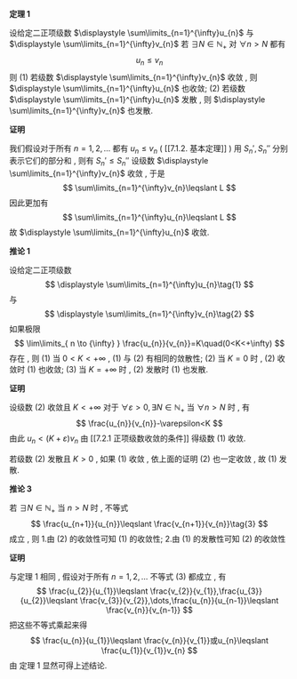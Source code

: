 
**定理 1**

设给定二正项级数 $\displaystyle \sum\limits_{n=1}^{\infty}u_{n}$ 与 $\displaystyle \sum\limits_{n=1}^{\infty}v_{n}$ 
若 $\displaystyle \exists N \in \mathbb{N}_{+}$ 对 $\displaystyle \forall n>N$ 都有
$$
u_{n}\leqslant v_{n}
$$
则
(1) 若级数 $\displaystyle \sum\limits_{n=1}^{\infty}v_{n}$ 收敛 , 则 $\displaystyle \sum\limits_{n=1}^{\infty}u_{n}$ 也收敛;
(2) 若级数 $\displaystyle \sum\limits_{n=1}^{\infty}u_{n}$ 发散 , 则 $\displaystyle \sum\limits_{n=1}^{\infty}v_{n}$ 也发散.

**证明**

我们假设对于所有 $\displaystyle n=1,2,\dots$ 都有 $\displaystyle u_{n}\leqslant v_{n}$ ( [[7.1.2. 基本定理]] )
用 $\displaystyle S_{n}',S_{n}''$ 分别表示它们的部分和 , 则有 $\displaystyle S_{n}'\leqslant S_{n}''$
设级数 $\displaystyle \sum\limits_{n=1}^{\infty}v_{n}$ 收敛 , 于是
$$
\sum\limits_{n=1}^{\infty}v_{n}\leqslant L
$$
因此更加有
$$
\sum\limits_{n=1}^{\infty}u_{n}\leqslant L
$$
故 $\displaystyle \sum\limits_{n=1}^{\infty}u_{n}$ 收敛.

**推论 1**

设给定二正项级数
$$
\displaystyle \sum\limits_{n=1}^{\infty}u_{n}\tag{1}
$$
与
$$
\displaystyle \sum\limits_{n=1}^{\infty}v_{n}\tag{2}
$$
如果极限
$$
\lim\limits_{ n \to {\infty} } \frac{u_{n}}{v_{n}}=K\quad(0<K<+\infty) 
$$
存在 , 则
(1) 当 $\displaystyle 0<K<+\infty$  ,  (1) 与 (2) 有相同的敛散性;
(2) 当 $\displaystyle K=0$ 时 , (2) 收敛时 (1) 也收敛;
(3) 当 $\displaystyle K=+\infty$ 时 , (2) 发散时 (1) 也发散.

**证明**

设级数 (2) 收敛且 $\displaystyle K<+\infty$ 对于 $\displaystyle \forall \varepsilon > 0,\exists N \in \mathbb{N}_{+}$ 当 $\displaystyle \forall n>N$ 时 ,  有
$$
\frac{u_{n}}{v_{n}}-\varepsilon<K
$$
由此 $\displaystyle u_{n}<(K+\varepsilon)v_{n}$ 由 [[7.2.1 正项级数收敛的条件]] 得级数 (1) 收敛.

若级数 (2) 发散且 $\displaystyle K>0$ , 如果 (1) 收敛 , 依上面的证明 (2) 也一定收敛 , 故 (1) 发散.

**推论 3**

若 $\displaystyle \exists N \in \mathbb{N}_{+}$ 当 $\displaystyle n>N$ 时 , 不等式
$$
\frac{u_{n+1}}{u_{n}}\leqslant \frac{v_{n+1}}{v_{n}}\tag{3}
$$
成立 , 则
1.由 (2) 的收敛性可知 (1) 的收敛性;
2.由 (1) 的发散性可知 (2) 的收敛性

**证明**

与定理 1 相同 , 假设对于所有 $\displaystyle n=1,2,\dots$ 不等式 (3) 都成立 , 有
$$
\frac{u_{2}}{u_{1}}\leqslant \frac{v_{2}}{v_{1}},\frac{u_{3}}{u_{2}}\leqslant \frac{v_{3}}{v_{2}},\dots,\frac{u_{n}}{u_{n-1}}\leqslant \frac{v_{n}}{v_{n-1}}
$$
把这些不等式乘起来得
$$
\frac{u_{n}}{u_{1}}\leqslant \frac{v_{n}}{v_{1}}或u_{n}\leqslant \frac{u_{1}}{v_{1}}v_{n}
$$
由 定理 1 显然可得上述结论.